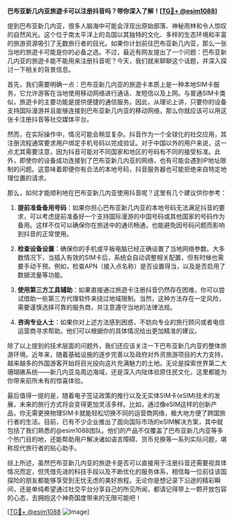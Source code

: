 **巴布亚新几内亚旅遊卡可以注册抖音吗？带你深入了解！[[TG💪+ @esim1088](https://t.me/s/esim1088)]**

提到巴布亚新几内亚，很多人脑海中可能会浮现出原始部落、神秘雨林和令人惊叹的自然风光。这个位于南太平洋上的岛国以其独特的文化、多样的生态环境和丰富的旅游资源吸引了无数旅行者的目光。如果你计划前往巴布亚新几内亚，那么一张当地的旅遊卡可能是你的必备之选。不过，最近有网友提出了一个问题：巴布亚新几内亚的旅遊卡能不能用来注册抖音呢？今天，我们就来聊聊这个话题，并深入探讨一下相关的背景信息。

首先，我们需要明确一点：巴布亚新几内亚的旅遊卡本质上是一种本地SIM卡服务，它允许游客在当地使用移动网络进行通话、发短信以及上网。与普通SIM卡类似，旅遊卡的主要功能是提供便捷的通信服务。因此，从理论上讲，只要你的设备支持国际漫游并且能够连接到巴布亚新几内亚的移动网络，那么你就应该可以用这张卡注册抖音等社交媒体平台。

然而，在实际操作中，情况可能会稍显复杂。抖音作为一个全球化的社交应用，其注册流程通常要求用户绑定手机号码以完成验证。对于中国以外的用户来说，这一点尤其需要注意，因为抖音可能对不同国家和地区的号码有不同的接受标准。此外，即使你的设备成功连接到了巴布亚新几内亚的网络，也有可能会遇到IP地址限制的问题。这意味着即便你有合法的本地号码，抖音服务器也可能拒绝来自特定地理位置的请求。

那么，如何才能顺利地在巴布亚新几内亚使用抖音呢？这里有几个建议供你参考：

1. **提前准备备用号码**：如果你担心巴布亚新几内亚的本地号码无法满足抖音的要求，可以考虑提前准备好一个支持国际漫游的中国号码或其他国家的号码作为备用。这样不仅可以确保你在旅途中的通讯畅通，也能避免因号码问题而影响到抖音的正常使用。

2. **检查设备设置**：确保你的手机或平板电脑已经正确设置了当地网络参数。大多数情况下，当插入有效的SIM卡后，系统会自动调整相关配置，但有时候也需要手动干预。例如，检查APN（接入点名称）是否设置得当，以及是否启用了数据流量等功能。

3. **使用第三方工具辅助**：如果直接通过旅遊卡注册抖音仍然存在困难，你可以尝试借助一些第三方代理软件来绕过地域限制。当然，这种方法存在一定风险，需要谨慎选择可靠的服务商，并注意遵守当地的法律法规。

4. **咨询专业人士**：如果你对上述方法感到困惑，不妨向专业的旅行顾问或者电信运营商寻求帮助。他们可以根据你的具体情况给出更加精准的建议。

除了以上提到的技术层面的问题外，我们还应该关注一下巴布亚新几内亚的整体旅游环境。近年来，随着基础设施的逐步完善以及政府对外资旅游项目的大力支持，越来越多的外国游客开始将目光投向这片充满魅力的土地。无论是探索世界第二大珊瑚礁系统——新几内亚岛周边海域，还是深入内陆体验原住民文化，这里都能为你带来前所未有的惊喜体验。

最后值得一提的是，随着电子签证政策的推行以及无实体SIM卡(eSIM)技术的发展，未来的旅行方式将会变得更加灵活多样。比如，通过像eSIM这样的创新产品，你无需更换物理SIM卡就能轻松切换不同的运营商网络，极大地方便了跨国旅行者的生活。目前，已有不少企业推出了面向国际市场的eSIM解决方案，其中就包括了我们熟悉的@esim1088团队。他们的产品不仅覆盖了巴布亚新几内亚等多个热门目的地，还能帮助用户解决诸如语言障碍、货币兑换等一系列实际问题，堪称现代旅行者的贴心助手。

综上所述，虽然巴布亚新几内亚的旅遊卡是否可以直接用于注册抖音还需要视具体情况而定，但凭借先进的科技手段以及不断优化的服务体系，相信每一位前往该国探险的朋友都能够享受到无忧无虑的美好旅程。无论你是想记录下沿途的精彩瞬间，还是单纯希望通过社交平台分享自己的所见所闻，都请记得带上一颗开放包容的心态，去拥抱这个神奇国度带来的无限可能吧！

[[TG💪+ @esim1088](https://t.me/s/esim1088) ![Image](https://i.postimg.cc/4NQfJmqS/Snipaste-2025-05-13-00-14-12.png)]